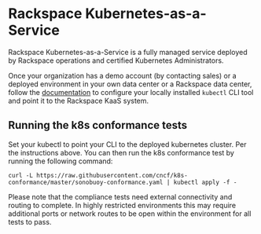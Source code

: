 # Rackspace Kubernetes-as-a-Service

Rackspace Kubernetes-as-a-Service is a fully managed service deployed by
Rackspace operations and certified Kubernetes Administrators.

Once your organization has a demo account (by contacting sales) or a deployed
environment in your own data center or a Rackspace data center, follow the
[documentation](https://developer.rackspace.com/docs/rkaas/1.0.x/rkaas-userguide-external/mk8s-overview/#authentication-and-authorization)
to configure your locally installed `kubectl` CLI tool and point it to the
Rackspace KaaS system.

## Running the k8s conformance tests

Set your kubectl to point your CLI to the deployed kubernetes cluster. Per the
instructions above. You can then run the k8s conformance test by running the
following command:

```
curl -L https://raw.githubusercontent.com/cncf/k8s-conformance/master/sonobuoy-conformance.yaml | kubectl apply -f -
```

Please note that the compliance tests need external connectivity and routing to
complete. In highly restricted environments this may require additional ports
or network routes to be open within the environment for all tests to pass.
